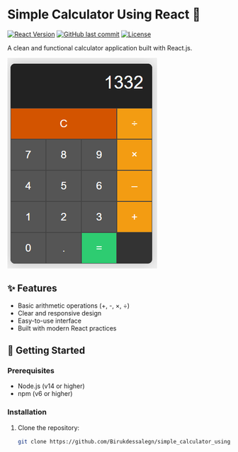 # Simple Calculator Using React 🧮

[![React Version](https://img.shields.io/badge/React-18.2.0-blue)](https://reactjs.org/)
[![GitHub last commit](https://img.shields.io/github/last-commit/Birukdessalegn/simple_calculator_using_react)](https://github.com/Birukdessalegn/simple_calculator_using_react)
[![License](https://img.shields.io/badge/license-MIT-green)](LICENSE)

A clean and functional calculator application built with React.js.

![Calculator Screenshot](Screenshot1.png)

## ✨ Features

- Basic arithmetic operations (+, -, ×, ÷)
- Clear and responsive design
- Easy-to-use interface
- Built with modern React practices

## 🚀 Getting Started

### Prerequisites
- Node.js (v14 or higher)
- npm (v6 or higher)

### Installation
1. Clone the repository:
   ```bash
   git clone https://github.com/Birukdessalegn/simple_calculator_using_react.git
